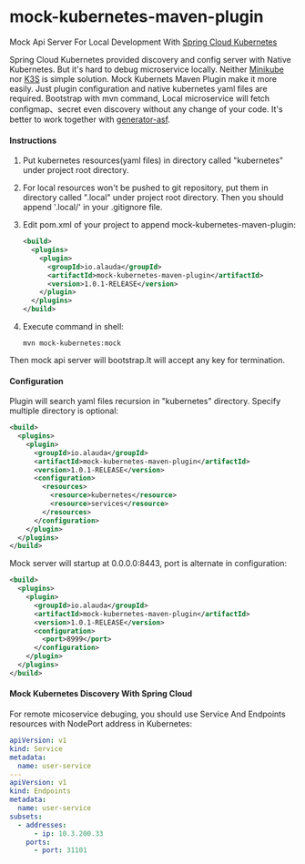 # mock-kubernetes-maven-plugin
Mock Api Server For Local Development With [Spring Cloud Kubernetes](https://cloud.spring.io/spring-cloud-kubernetes/)

Spring Cloud Kubernetes provided discovery and config server with Native Kubernetes. But it's hard to debug microservice locally. Neither [Minikube](https://minikube.sigs.k8s.io/) nor [K3S](https://www.rancher.cn/k3s/) is simple solution.
Mock Kubernets Maven Plugin make it more easily. Just plugin configuration and native kubernetes yaml files are required.
Bootstrap with mvn command, Local microservice will fetch configmap、secret even discovery without any change of your code.
It's better to work together with [generator-asf](https://github.com/alauda/generator-asf).



####  Instructions


1. Put kubernetes resources(yaml files) in directory called "kubernetes" under project root directory.

2. For local resources won't be pushed to git repository, put them in directory called ".local" under project root directory. Then you should append '.local/' in your .gitignore file.

3. Edit pom.xml of your project to append mock-kubernetes-maven-plugin:

   ```xml
   <build>
     <plugins>
       <plugin>
         <groupId>io.alauda</groupId>
         <artifactId>mock-kubernetes-maven-plugin</artifactId>
         <version>1.0.1-RELEASE</version>
       </plugin>
     </plugins>
   </build>
   ```

4. Execute command in shell:

   ```shell
   mvn mock-kubernetes:mock
   ```

Then mock api server will bootstrap.It will accept any key for termination.



#### Configuration

Plugin will search yaml files recursion in "kubernetes" directory. Specify multiple directory is optional:

```xml
<build>
  <plugins>
    <plugin>
      <groupId>io.alauda</groupId>
      <artifactId>mock-kubernetes-maven-plugin</artifactId>
      <version>1.0.1-RELEASE</version>
      <configuration>
        <resources>
          <resource>kubernetes</resource>
          <resource>services</resource>
        </resources>
      </configuration>
    </plugin>
  </plugins>
</build>
```

Mock server will startup at 0.0.0.0:8443, port is alternate in configuration:

```xml
<build>
  <plugins>
    <plugin>
      <groupId>io.alauda</groupId>
      <artifactId>mock-kubernetes-maven-plugin</artifactId>
      <version>1.0.1-RELEASE</version>
      <configuration>
        <port>8999</port>
      </configuration>
    </plugin>
  </plugins>
</build>
```

#### Mock Kubernetes Discovery With Spring Cloud

For remote micoservice debuging, you should use Service And Endpoints resources with NodePort address in Kubernetes:

```yaml
apiVersion: v1
kind: Service
metadata:
  name: user-service
---
apiVersion: v1
kind: Endpoints
metadata:
  name: user-service
subsets:
  - addresses:
      - ip: 10.3.200.33
    ports:
      - port: 31101
```


